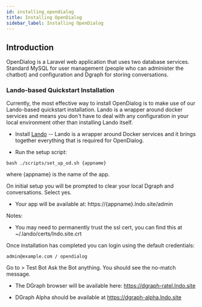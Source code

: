 ```yaml
---
id: installing_opendialog
title: Installing OpenDialog
sidebar_label: Installing OpenDialog
---
```



## Introduction

OpenDialog is a Laravel web application that uses two database services. Standard MySQL for user management (people who can administer the chatbot) and configuration and Dgraph for storing conversations. 

### Lando-based Quickstart Installation

Currently, the most effective way to install OpenDialog is to make use of our Lando-based quickstart installation. Lando is a wrapper around docker services and means you don't have to deal with any configuration in your local environment other than installing Lando itself. 


- Install [Lando](https://docs.devwithlando.io/installation/system-requirements.html) -- Lando is a wrapper around Docker services and it brings together everything that is required for OpenDialog.

- Run the setup script: 

```bash ./scripts/set_up_od.sh {appname}```

 where {appname} is the name of the app. 

 On initial setup you will be prompted to clear your local Dgraph and conversations. Select yes.

- Your app will be available at: https://{appname}.lndo.site/admin

Notes: 

- You may need to permanently trust the ssl cert, you can find this at ~/.lando/certs/lndo.site.crt


Once installation has completed you can login using the default credentials:

```admin@example.com / opendialog```

Go to > Test Bot
Ask the Bot anything.
You should see the no-match message.

- The DGraph browser will be available here: https://dgraph-ratel.lndo.site

- DGraph Alpha should be available at https://dgraph-alpha.lndo.site
